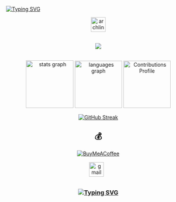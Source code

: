 [![Typing SVG](https://readme-typing-svg.demolab.com?font=Fantasque+Sans+Mono&weight=700&size=24&pause=1000&color=0e75b6&center=true&width=446&lines=Hello%2C+It's+Dev_Ephraim☠️;Give+me+A+Target+‼️;I+use+Javascript+BTW)](https://git.io/typing-svg)


<div align="center">
   <a href="https://archlinux.org/" target="_blank">
        <img src="https://www.vectorlogo.zone/logos/archlinux/archlinux-icon.svg" alt="archlinux" width="40" height="40"/> 
    </a>
</div>

<br>
<p align="center"> 
  <img src="https://profile-counter.glitch.me/Ephraim/count.svg" />
</p>


	
<br>

<div align="center">	
<img src="https://github-readme-stats.vercel.app/api?hide_title=false&hide_rank=false&show_icons=true&include_all_commits=true&count_private=true&disable_animations=false&theme=nightowl&locale=en&hide_border=false&username=Ogise" height="130" alt="stats graph"  />
<img src="https://github-readme-stats.vercel.app/api/top-langs?locale=en&hide_title=false&layout=compact&card_width=320&langs_count=5&theme=nightowl&hide_border=false&username=Ogise" height="129" alt="languages graph"  />
	<img alt="Contributions Profile" src="https://github-profile-summary-cards.vercel.app/api/cards/profile-details?username=Ogise &theme=nightowl" height="129" alt="Contributions Profile" />

 [![GitHub Streak](https://streak-stats.demolab.com/?user=Ogise&theme=nightowl)](https://git.io/streak-stats)
  
  
  ## 💰 
[![BuyMeACoffee](https://img.shields.io/badge/Buy%20Me%20a%20Coffee-ffdd00?style=for-the-badge&logo=buy-me-a-coffee&logoColor=black)](https://buymeacoffee.com/toor) 

  
  <div class="footer" align="center" style="margin:15px;">
    <a href="mailto: ogiseephraim20@gmail.com" target="_blank">
        <img style="margin:0 10px 10px 0;" src="https://user-images.githubusercontent.com/78341798/194531383-ddb2b774-5bb9-491c-b601-4a4a7d9792fb.svg" alt="gmail" width="40px"/>
    </a>
    
</div>
<h3 align="center">
  
  [![Typing SVG](https://readme-typing-svg.herokuapp.com?font=Fantasque+Sans+Mono&weight=700&size=24&pause=1000&color=0e75b6&center=true&width=446&lines=Thank+you+for+visiting!+%F0%9F%91%8D)](https://git.io/typing-svg)

</h3>


  
